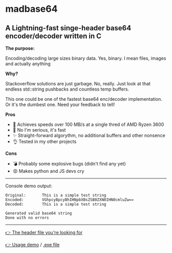 # madbase64
## A Lightning-fast singe-header base64 encoder/decoder written in C

**The purpose:**

Encoding/decoding large sizes binary data. Yes, binary. I mean files, images and actually anything

**Why?**

Stackoverflow solutions are just garbage. No, really. Just look at that endless std::string pushbacks and countless temp buffers.

This one could be one of the fastest base64 enc/decoder implementation. Or it's the dumbest one. Need your feedback to tell!

**Pros**
- 🚀 Achieves speeds over 100 MB/s at a single thred of AMD Ryzen 3600
- 🚀 No I'm serious, it's fast
- ✨ Straight-forward algorythm, no additional buffers and other nonsence
- 👌 Tested in my other projects

**Cons**
- 💣 Probably some explosive bugs (didn't find any yet)
- 😡 Makes python and JS devs cry

---

Console demo output:
```
Original:       This is a simple test string
Encoded:        VGhpcyBpcyBhIHNpbXBsZSB0ZXN0IHN0cmluZw==
Decoded:        This is a simple test string

Generated valid base64 string
Done with no errors
```

---

[👉 The header file you're looking for](include/mbase64.h)

[👉 Usage demo](demo/demo.c) / [.exe file](demo/demo.exe.gz)
